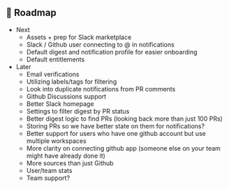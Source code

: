 ## 🎯 Roadmap

- Next
   - Assets + prep for Slack marketplace
   - Slack / Github user connecting to @ in notifications
   - Default digest and notification profile for easier onboarding
   - Default entitlements
- Later
   - Email verifications
   - Utilizing labels/tags for filtering
   - Look into duplicate notifications from PR comments
   - Github Discussions support
   - Better Slack homepage
   - Settings to filter digest by PR status
   - Better digest logic to find PRs (looking back more than just 100 PRs)
   - Storing PRs so we have better state on them for notifications?
   - Better support for users who have one github account but use multiple workspaces
   - More clarity on connecting github app (someone else on your team might have already done it)
   - More sources than just Github
   - User/team stats
   - Team support?